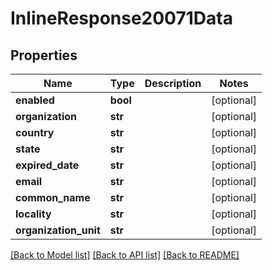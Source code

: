 # InlineResponse20071Data

## Properties
Name | Type | Description | Notes
------------ | ------------- | ------------- | -------------
**enabled** | **bool** |  | [optional] 
**organization** | **str** |  | [optional] 
**country** | **str** |  | [optional] 
**state** | **str** |  | [optional] 
**expired_date** | **str** |  | [optional] 
**email** | **str** |  | [optional] 
**common_name** | **str** |  | [optional] 
**locality** | **str** |  | [optional] 
**organization_unit** | **str** |  | [optional] 

[[Back to Model list]](../README.md#documentation-for-models) [[Back to API list]](../README.md#documentation-for-api-endpoints) [[Back to README]](../README.md)

